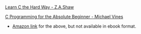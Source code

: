 [Learn C the Hard Way - Z.A.Shaw](https://www.amazon.co.uk/Learn-Hard-Way-Practical-Computational-ebook/dp/B013PNU6VQ/)

[C Programming for the Absolute Beginner - Michael Vines](https://github.com/haemu/C_Cplusplus/blob/master/C%20Programming%20for%20the%20Absolute%20Beginner%2C%202nd%20Edition.pdf)
- [Amazon link](https://www.amazon.co.uk/C-Programming-Absolute-Beginner-Second/dp/1598634801) for the above, but not available in ebook format.
